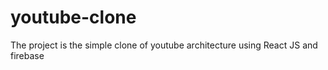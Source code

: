 # youtube-clone
The project is the simple clone of youtube architecture using React JS and firebase
